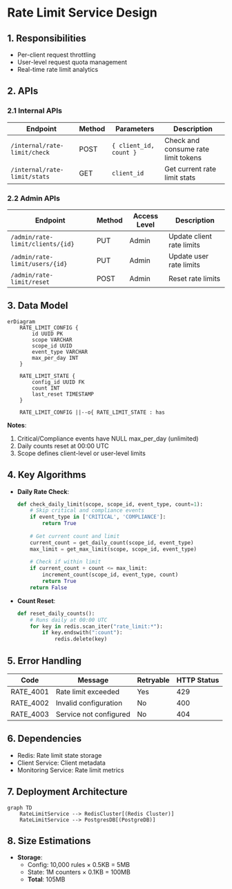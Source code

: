 # Rate Limit Service Design

## 1. Responsibilities
- Per-client request throttling
- User-level request quota management
- Real-time rate limit analytics

## 2. APIs
### 2.1 Internal APIs
| Endpoint | Method | Parameters | Description |
|----------|--------|------------|-------------|
| `/internal/rate-limit/check` | POST | `{ client_id, count }` | Check and consume rate limit tokens |
| `/internal/rate-limit/stats` | GET | `client_id` | Get current rate limit stats |

### 2.2 Admin APIs
| Endpoint | Method | Access Level | Description |
|----------|--------|--------------|-------------|
| `/admin/rate-limit/clients/{id}` | PUT | Admin | Update client rate limits |
| `/admin/rate-limit/users/{id}` | PUT | Admin | Update user rate limits |
| `/admin/rate-limit/reset` | POST | Admin | Reset rate limits |

## 3. Data Model
```mermaid
erDiagram
    RATE_LIMIT_CONFIG {
        id UUID PK
        scope VARCHAR
        scope_id UUID
        event_type VARCHAR
        max_per_day INT
    }
    
    RATE_LIMIT_STATE {
        config_id UUID FK
        count INT
        last_reset TIMESTAMP
    }
    
    RATE_LIMIT_CONFIG ||--o{ RATE_LIMIT_STATE : has
```

**Notes**:
1. Critical/Compliance events have NULL max_per_day (unlimited)
2. Daily counts reset at 00:00 UTC
3. Scope defines client-level or user-level limits

## 4. Key Algorithms
- **Daily Rate Check**:
  ```python
  def check_daily_limit(scope, scope_id, event_type, count=1):
      # Skip critical and compliance events
      if event_type in ['CRITICAL', 'COMPLIANCE']:
          return True
          
      # Get current count and limit
      current_count = get_daily_count(scope_id, event_type)
      max_limit = get_max_limit(scope, scope_id, event_type)
      
      # Check if within limit
      if current_count + count <= max_limit:
          increment_count(scope_id, event_type, count)
          return True
      return False
  ```
  
- **Count Reset**:
  ```python
  def reset_daily_counts():
      # Runs daily at 00:00 UTC
      for key in redis.scan_iter("rate_limit:*"):
          if key.endswith(":count"):
              redis.delete(key)
  ```

## 5. Error Handling
| Code | Message | Retryable | HTTP Status |
|------|---------|-----------|-------------|
| RATE_4001 | Rate limit exceeded | Yes | 429 |
| RATE_4002 | Invalid configuration | No | 400 |
| RATE_4003 | Service not configured | No | 404 |

## 6. Dependencies
- Redis: Rate limit state storage
- Client Service: Client metadata
- Monitoring Service: Rate limit metrics

## 7. Deployment Architecture
```mermaid
graph TD
    RateLimitService --> RedisCluster[(Redis Cluster)]
    RateLimitService --> PostgresDB[(PostgreDB)]
```

## 8. Size Estimations
- **Storage**: 
  - Config: 10,000 rules × 0.5KB = 5MB
  - State: 1M counters × 0.1KB = 100MB
  - **Total**: 105MB
